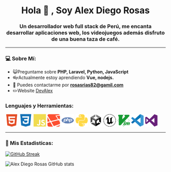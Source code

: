 <div id="header" align="center">
    <h1 align="center"> Hola 👋 , Soy Alex Diego Rosas </h1>
    <h3 align="center"> Un desarrollador web full stack de Perú, me encanta desarrollar aplicaciones web, los videojuegos además disfruto de una buena taza de café.</h3>
</div> 
               
---
               
### 💻 Sobre Mí:

- 😺Preguntame sobre **PHP, Laravel, Python, JavaScript**
- 👓Actualmente estoy aprendiendo **Vue, nodejs.** 
- 📧 Puedes contactarme por **rosasrias82@gamil.com**
- ✏️Website [DevAlex](devalex.com)

<div align="left">
    <h3>Lenguajes y Herramientas: </h3>
    <div>
        <img src="https://github.com/devicons/devicon/blob/master/icons/html5/html5-plain.svg" title="HTML5" alt="HTML" width="40" height="40">
        <img src="https://github.com/devicons/devicon/blob/master/icons/css3/css3-plain.svg" title="CCS3" alt="CSS3" width="40" height="40">
        <img src="https://github.com/devicons/devicon/blob/master/icons/javascript/javascript-plain.svg" title="JS" alt="JS" width="40" height="40">
        <img src="https://github.com/devicons/devicon/blob/master/icons/laravel/laravel-plain.svg" title="Laravel" alt="Laravel" width="40" height="40">
        <img src="https://github.com/devicons/devicon/blob/master/icons/php/php-plain.svg" title="PHP" alt="PHP" width="40" height="40">
        <img src="https://github.com/devicons/devicon/blob/master/icons/python/python-plain.svg" title="Python" alt="Python" width="40" height="40">
        <img src="https://github.com/devicons/devicon/blob/master/icons/unity/unity-original.svg" title="UNITY" alt="UNITY" width="40" height="40">
        <img src="https://github.com/devicons/devicon/blob/master/icons/unrealengine/unrealengine-original.svg" title="Unreal Engine" alt="Unreal Engine" width="40" height="40">
        <img src="https://github.com/devicons/devicon/blob/master/icons/vim/vim-plain.svg" title="VIM" alt="VIM" width="40" height="40">
        <img src="https://github.com/devicons/devicon/blob/master/icons/vscode/vscode-original.svg" title="VsCode" alt="VsCode" width="40" height="40">
        <img src="https://github.com/devicons/devicon/blob/master/icons/visualstudio/visualstudio-plain.svg" title="Visual Studio" alt="Visual Studio" width="40" height="40">
    </div>
</div>

---

### 🙈 Mis Estadisticas:

[![GitHub Streak](https://streak-stats.demolab.com?user=AlexDiegoRosas&theme=dark&locale=es)](https://git.io/streak-stats)

![Alex Diego Rosas GitHub stats](https://github-readme-stats.vercel.app/api?username=AlexDiegoRosas&show_icons=true&theme=dracula)
